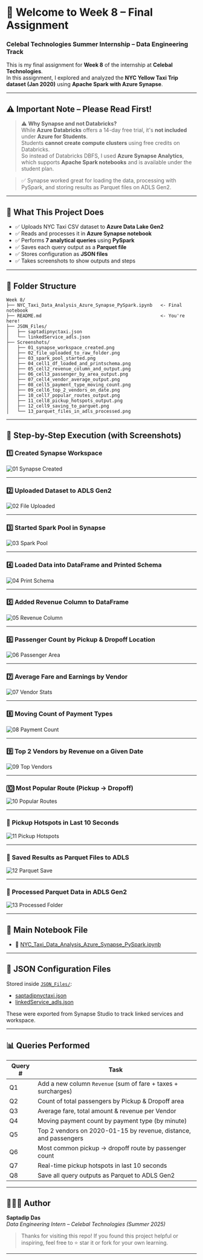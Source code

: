 # 🎉 Welcome to Week 8 – Final Assignment  
### Celebal Technologies Summer Internship – Data Engineering Track

This is my final assignment for **Week 8** of the internship at **Celebal Technologies**.  
In this assignment, I explored and analyzed the **NYC Yellow Taxi Trip dataset (Jan 2020)** using **Apache Spark with Azure Synapse**.

---

## ⚠️ Important Note – Please Read First!

> ⚠️ **Why Synapse and not Databricks?**  
> While **Azure Databricks** offers a 14-day free trial, it's **not included** under **Azure for Students**.  
> Students **cannot create compute clusters** using free credits on Databricks.  
> So instead of Databricks DBFS, I used **Azure Synapse Analytics**, which supports **Apache Spark notebooks** and is available under the student plan.

> ✅ Synapse worked great for loading the data, processing with PySpark, and storing results as Parquet files on ADLS Gen2.

---

## 🧰 What This Project Does

- ✅ Uploads NYC Taxi CSV dataset to **Azure Data Lake Gen2**
- ✅ Reads and processes it in **Azure Synapse notebook**
- ✅ Performs **7 analytical queries** using **PySpark**
- ✅ Saves each query output as a **Parquet file**
- ✅ Stores configuration as **JSON files**
- ✅ Takes screenshots to show outputs and steps

---

## 📂 Folder Structure

```plaintext
Week 8/
├── NYC_Taxi_Data_Analysis_Azure_Synapse_PySpark.ipynb   <- Final notebook
├── README.md                                            <- You're here!
├── JSON_Files/
│   ├── saptadipnyctaxi.json
│   └── linkedService_adls.json
├── Screenshots/
│   ├── 01_synapse_workspace_created.png
│   ├── 02_file_uploaded_to_raw_folder.png
│   ├── 03_spark_pool_started.png
│   ├── 04_cell1_df_loaded_and_printschema.png
│   ├── 05_cell2_revenue_column_and_output.png
│   ├── 06_cell3_passenger_by_area_output.png
│   ├── 07_cell4_vendor_average_output.png
│   ├── 08_cell5_payment_type_moving_count.png
│   ├── 09_cell6_top_2_vendors_on_date.png
│   ├── 10_cell7_popular_routes_output.png
│   ├── 11_cell8_pickup_hotspots_output.png
│   ├── 12_cell9_saving_to_parquet.png
│   └── 13_parquet_files_in_adls_processed.png
```

---

## 🧪 Step-by-Step Execution (with Screenshots)

### 1️⃣ Created Synapse Workspace  
![01 Synapse Created](Screenshots/01_synapse_workspace_creation.png)

---

### 2️⃣ Uploaded Dataset to ADLS Gen2  
![02 File Uploaded](Screenshots/02_file_uploaded_to_raw.png)

---

### 3️⃣ Started Spark Pool in Synapse  
![03 Spark Pool](Screenshots/03_spark_pool_started.png)

---

### 4️⃣ Loaded Data into DataFrame and Printed Schema  
![04 Print Schema](Screenshots/04_cell1_df_loaded_and_printschema.png)

---

### 5️⃣ Added Revenue Column to DataFrame  
![05 Revenue Column](Screenshots/05_cell2_revenue_column_and_output.png)

---

### 6️⃣ Passenger Count by Pickup & Dropoff Location  
![06 Passenger Area](Screenshots/06_cell3_passenger_by_area_output.png)

---

### 7️⃣ Average Fare and Earnings by Vendor  
![07 Vendor Stats](Screenshots/07_cell4_vendor_average_output.png)

---

### 8️⃣ Moving Count of Payment Types  
![08 Payment Count](Screenshots/08_cell5_payment_type_moving_count.png)

---

### 9️⃣ Top 2 Vendors by Revenue on a Given Date  
![09 Top Vendors](Screenshots/09_cell6_top_2_vendors_on_date.png)

---

### 🔟 Most Popular Route (Pickup → Dropoff)  
![10 Popular Routes](Screenshots/10_cell7_popular_routes_output.png)

---

### 🔁 Pickup Hotspots in Last 10 Seconds  
![11 Pickup Hotspots](Screenshots/11_cell8_pickup_hotspots_output.png)

---

### 💾 Saved Results as Parquet Files to ADLS  
![12 Parquet Save](Screenshots/12_cell9_saving_to_parquet.png)

---

### 📂 Processed Parquet Data in ADLS Gen2  
![13 Processed Folder](Screenshots/13_parquet_files_in_adls_processed.png)

---

## 📘 Main Notebook File

- 📓 [NYC_Taxi_Data_Analysis_Azure_Synapse_PySpark.ipynb](NYC_Taxi_Data_Analysis_Azure_Synapse_PySpark.ipynb)

---

## 🧾 JSON Configuration Files

Stored inside [`JSON_Files/`](JSON_Files/):

- [saptadipnyctaxi.json](JSON_Files/saptadipnyctaxi.json)
- [linkedService_adls.json](JSON_Files/linkedService_adls.json)

These were exported from Synapse Studio to track linked services and workspace.

---

## 📊 Queries Performed

| Query # | Task |
|--------|------|
| Q1 | Add a new column `Revenue` (sum of fare + taxes + surcharges) |
| Q2 | Count of total passengers by Pickup & Dropoff area |
| Q3 | Average fare, total amount & revenue per Vendor |
| Q4 | Moving payment count by payment type (by minute) |
| Q5 | Top 2 vendors on 2020-01-15 by revenue, distance, and passengers |
| Q6 | Most common pickup → dropoff route by passenger count |
| Q7 | Real-time pickup hotspots in last 10 seconds |
| Q8 | Save all query outputs as Parquet to ADLS Gen2 |

---

## 🙋🏻‍♂️ Author

**Saptadip Das**  
_Data Engineering Intern – Celebal Technologies (Summer 2025)_

> Thanks for visiting this repo! If you found this project helpful or inspiring, feel free to ⭐️ star it or fork for your own learning.

---
